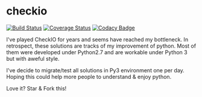 checkio
=======

[![Build Status](https://travis-ci.org/KenMercusLai/checkio.svg?branch=master)](https://travis-ci.org/KenMercusLai/checkio)
[![Coverage Status](https://coveralls.io/repos/KenMercusLai/checkio/badge.svg?branch=master&service=github)](https://coveralls.io/github/KenMercusLai/checkio?branch=master)
[![Codacy Badge](https://api.codacy.com/project/badge/4683e0f6ff6b4d918784ae019d907c9c)](https://www.codacy.com/app/ken-mercus-lai/checkio)

I've played CheckIO for years and seems have reached my bottleneck. In retrospect, these solutions are tracks of my improvement of python. Most of them were developed under Python2.7 and are workable under Python 3 but with aweful style. 

I've decide to migrate/test all solutions in Py3 environment one per day. Hoping this could help more people to understand & enjoy python.

Love it? Star & Fork this!
